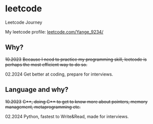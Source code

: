 # leetcode

Leetcode Journey

My leetcode profile: [leetcode.com/Yange_9234/](https://leetcode.com/Yange_9234/)

## Why?

~~10.2023~~
~~Because I need to practice my programming skill, leetcode is perhaps the most efficient way to do so.~~

02.2024
Get better at coding, prepare for interviews.

## Language and why?

~~10.2023~~
~~C++, doing C++ to get to know more about pointers, memory management, metaprogramming etc.~~

02.2024
Python, fastest to Write&Read, made for interviews.
